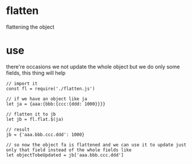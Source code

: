# flatten
flattening the object
# use
there're occasions we not update the whole object but we do only some fields, this thing will help

```
// import it
const fl = require('./flatten.js')

// if we have an object like ja
let ja = {aaa:{bbb:{ccc:{ddd: 1000}}}}

// flatten it to jb
let jb = fl.flat.$(ja)

// result
jb = {'aaa.bbb.ccc.ddd': 1000}

// so now the object fa is flattened and we can use it to update just only that field instead of the whole fields like
let objectTobeUpdated = jb['aaa.bbb.ccc.ddd']

```
